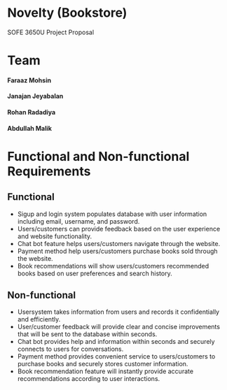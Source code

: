 # Novelty (Bookstore)
SOFE 3650U Project Proposal


# **Team**

#### Faraaz Mohsin
#### Janajan Jeyabalan
#### Rohan Radadiya
#### Abdullah Malik

# **Functional and Non-functional Requirements**

## **Functional**

- Sigup and login system populates database with user information including email, username, and password. 
- Users/customers can provide feedback based on the user experience and website functionality.
- Chat bot feature helps users/customers navigate through the website.
- Payment method help users/customers purchase books sold through the website.
- Book recommendations will show users/customers recommended books based on user preferences and search history.


## **Non-functional**

- Usersystem takes information from users and records it confidentially and efficiently.
- User/customer feedback will provide clear and concise improvements that will be sent to the database within seconds.
- Chat bot provides help and information within seconds and securely connects to users for conversations.
- Payment method provides convenient service to users/customers to purchase books and securely stores customer information.
- Book recommendation feature will instantly provide accurate recommendations according to user interactions.
